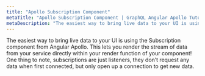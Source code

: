 ```yaml
---
title: "Apollo Subscription Component"
metaTitle: "Apollo Subscription Component | GraphQL Angular Apollo Tutorial"
metaDescription: "The easiest way to bring live data to your UI is using the Subscription component from Angular Apollo."
---
```


The easiest way to bring live data to your UI is using the Subscription component from Angular Apollo. This lets you render the stream of data from your service directly within your render function of your component! One thing to note, subscriptions are just listeners, they don’t request any data when first connected, but only open up a connection to get new data.